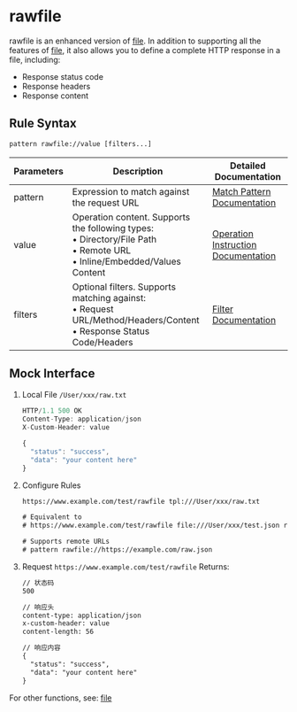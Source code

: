 # rawfile
rawfile is an enhanced version of [file](./file). In addition to supporting all the features of [file](./file), it also allows you to define a complete HTTP response in a file, including:
- Response status code
- Response headers
- Response content

## Rule Syntax
``` txt
pattern rawfile://value [filters...]
```

| Parameters | Description | Detailed Documentation |
| ------- | ------------------------------------------------------------ | ------------------------- |
| pattern | Expression to match against the request URL | [Match Pattern Documentation](./pattern) |
| value | Operation content. Supports the following types:<br/>• Directory/File Path<br/>• Remote URL<br/>• Inline/Embedded/Values Content | [Operation Instruction Documentation](./operation) |
| filters | Optional filters. Supports matching against:<br/>• Request URL/Method/Headers/Content<br/>• Response Status Code/Headers | [Filter Documentation](./filters) |

## Mock Interface
1. Local File `/User/xxx/raw.txt`
    ``` js
    HTTP/1.1 500 OK
    Content-Type: application/json
    X-Custom-Header: value

    {
      "status": "success",
      "data": "your content here"
    }
2. Configure Rules
    ``` txt
    https://www.example.com/test/rawfile tpl:///User/xxx/raw.txt

    # Equivalent to
    # https://www.example.com/test/rawfile file:///User/xxx/test.json replaceStatus://500 resType://json resHeaders://x-custom-header=value

    # Supports remote URLs
    # pattern rawfile://https://example.com/raw.json
    ```
3. Request `https://www.example.com/test/rawfile` Returns:
    ``` txt
    // 状态码
    500

    // 响应头
    content-type: application/json
    x-custom-header: value
    content-length: 56

    // 响应内容
    {
      "status": "success",
      "data": "your content here"
    }
    ```

For other functions, see: [file](./file)
